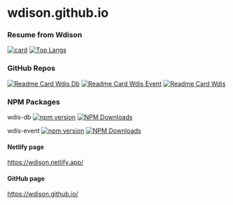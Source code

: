 # wdison.github.io
### Resume from Wdison
[![card](https://github-readme-stats.vercel.app/api?username=wdison&theme=default&show_icons=true&show=reviews,discussions_started,discussions_answered,prs_merged,prs_merged_percentage)](https://github.com/wdison)
[![Top Langs](https://github-readme-stats.vercel.app/api/top-langs/?username=wdison&hide=html&layout=compact&theme=default)](https://github.com/wdison/github-readme-stats)
### GitHub Repos
[![Readme Card Wdis Db](https://github-readme-stats.vercel.app/api/pin/?username=wdison&repo=wdis-db)](https://github.com/wdison/wdis-db)
[![Readme Card Wdis Event](https://github-readme-stats.vercel.app/api/pin/?username=wdison&repo=wdis-event)](https://github.com/wdison/wdis-event)
[![Readme Card Wdis](https://github-readme-stats.vercel.app/api/pin/?username=wdison&repo=wdis)](https://github.com/wdison/wdis)
### NPM Packages
wdis-db 
[![npm version](https://img.shields.io/npm/v/@wdis/db.svg?style=flat-square)](https://www.npmjs.com/package/@wdis/db) [![NPM Downloads](https://img.shields.io/npm/dm/@wdis/db.svg?style=flat-square)](http://npm-stat.com/charts.html?package=@wdis/db&from=2023-12-01)

wdis-event [![npm version](https://img.shields.io/npm/v/@wdis/event.svg?style=flat-square)](https://www.npmjs.com/package/@wdis/event) [![NPM Downloads](https://img.shields.io/npm/dm/@wdis/event.svg?style=flat-square)](http://npm-stat.com/charts.html?package=@wdis/event&from=2023-12-01)
#### Netlify page
https://wdison.netlify.app/
#### GitHub page
https://wdison.github.io/
